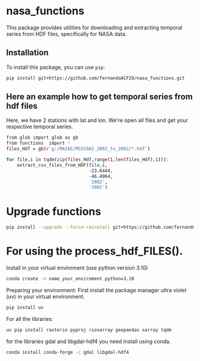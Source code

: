 # nasa_functions

This package provides utilities for downloading and extracting temporal series from HDF files, specifically for NASA data.

## Installation

To install this package, you can use `pip`:

```bash
pip install git+https://github.com/fernandoACF28/nasa_functions.git

```

## Here an example how to get temporal series from hdf files
Here, we have 2 stations with lat and lon. We're open all files and get your respective temporal series.

```bash
from glob import glob as gb
from functions  import *
files_Hdf = gb(r'g:/MAIAC/MCD19A2_2002_to_2002/*.hdf')

for file,i in tqdm(zip(files_Hdf,range(1,len(files_Hdf),1))):
    extract_csv_files_from_HDF(file,i,
                               -23.6444,
                               -46.4964,
                               '2002',
                               '2002')
```
# Upgrade functions

``` bash 
pip install --upgrade --force-reinstall git+https://github.com/fernandoACF28/nasa_functions.git
```
# For using the process_hdf_FILES().

Install in your virtual enviroment (use python version 3.10)
``` bash 
conda create -n name_your_enviroment python=3.10
```

Preparing your environment:
First install the package manager ultra violet (uv) in your virtual environment.

``` bash 
pip install uv
```

For all the libraries:

``` bash 
uv pip install rasterio pyproj rioxarray geopandas xarray tqdm 
```
for the libraries gdal and libgdal-hdf4 you need install using conda.
``` bash 
conda install conda-forge -c gdal libgdal-hdf4
```
